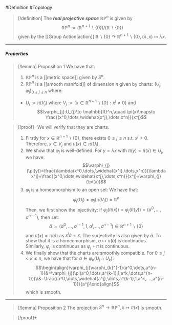 #Definition #Topology 

> [!definition]
> The ***real projective space*** $\mathbb{R}\mathbb{P}^n$ is given by $$\mathbb{R}\mathbb{P}^n:=(\mathbb{R}^{n+1}\backslash\{ 0 \} )/(\mathbb{R} \backslash \{ 0 \})$$given by the [[Group Action|action]] $\mathbb{R}\backslash\{ 0 \}\curvearrowright\mathbb{R}^{n+1}\backslash \{ 0 \}, (\lambda,x)\mapsto\lambda x$.
---
##### Properties
> [!lemma] Proposition 1
> We have that:
> 1. $\mathbb{R}\mathbb{P}^n$ is a [[metric space]] given by $S^n$.
> 2. $\mathbb{R}\mathbb{P}^n$ is a [[smooth manifold]] of dimension $n$ given by charts: $(U_{j},\varphi_{j})_{0\leq j\leq n}$ where: 
> 	- $U_{j}:=\pi(V_{j})$ where $V_{j}:=\{ x\in \mathbb{R}^{n+1} \backslash \{ 0 \}: x^j\neq 0 \}$ and
> 	$$\varphi_{j}:U_{j}\to \mathbb{R}^n,\quad \pi(x)\mapsto \frac{(x^0,\dots,\widehat{x^j},\dots,x^n)}{x^j}$$

> [!proof]-
> We will verify that they are charts.
> 1. Firstly for $x\in \mathbb{R}^{n+1} \backslash \{ 0 \}$, there exists $0\leq j\leq n$ s.t. $x^j\neq 0$. Therefore, $x\in V_{j}$ and $\pi(x)\in \pi(U_{j})$. 
> 2. We show that $\varphi_{j}$ is well-defined. For $y=\lambda x$ with $\pi(y)=\pi(x)\in U_{j}$, we have: $$\varphi_{j}(\pi(y))=\frac{\lambda(x^0,\dots,\widehat{x^j},\dots,x^n)}{\lambda x^j}=\frac{(x^0,\dots,\widehat{x^j},\dots,x^n)}{x^j}=\varphi_{j}(\pi(x))$$
> 3. $\varphi_{j}$ is a homeomorphism to an open set:  We have that: $$\varphi_{j}(U_{j})=\varphi_{j}(\pi(V_{j}))=\mathbb{R}^n$$Then, we first show the injectivity: if $\varphi_{j}(\pi(x))=\varphi_{j}(\pi(y))=(a^0,\dots,a^{n-1})$, then set: $$\tilde{a}:=(a^0,\dots,a^{j-1},1,a^j,\dots,a^{n-1})\in\mathbb{R}^{n+1}\backslash\{ 0 \}$$ and $\pi(x)=\pi(\tilde{a})$ as $x^j \tilde{a}=x$. The surjectivity is also given by $\tilde{a}$. To show that it is a homeomorphism, $a\mapsto \pi(\tilde{a})$ is continuous. Similarly, $\varphi_{j}$ is continuous as $\varphi_{j}\circ\pi$ is continuous. 
>  4. We finally show that the charts are smoothly compatible. For $0\leq j< k\leq n$, we have that for $a\in\varphi_{k}(U_{j}\cap U_{k})$: $$\begin{align}\varphi_{j}\varphi_{k}^{-1}(a^0,\dots,a^{n-1})&=\varphi_{j}(\pi(a^0,\dots,a^{k-1},1,a^k,\dots,a^{n-1}))\\&=\frac{(a^0,\dots,\widehat{a^j},\dots,a^{k-1},1,a^k,. ..,a^{n-1})}{a^j}\end{align}$$which is smooth.

---
> [!lemma] Proposition 2
> The projection $S^n\to \mathbb{R} \mathbb{P}^n,x\mapsto \pi(x)$ is smooth.

> [!proof]+
> 